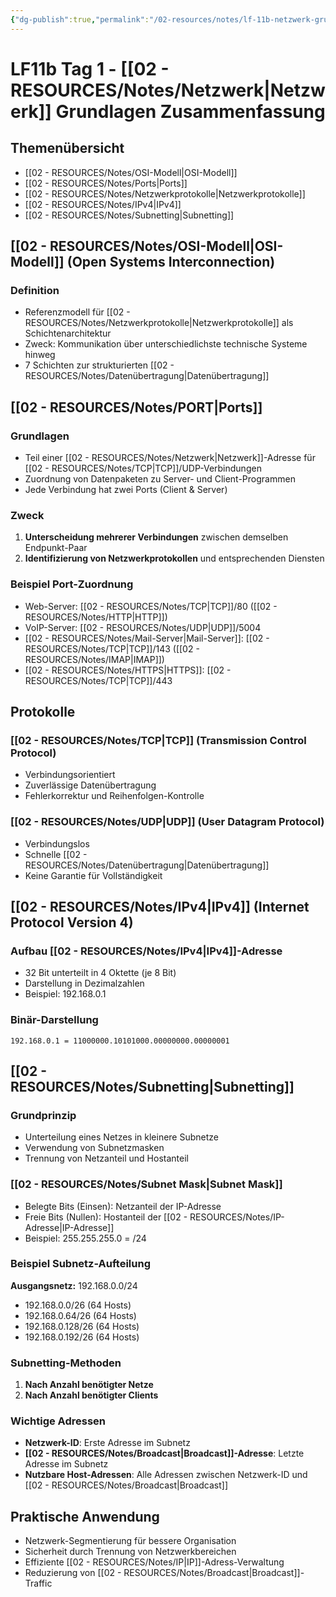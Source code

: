```yaml
---
{"dg-publish":true,"permalink":"/02-resources/notes/lf-11b-netzwerk-grundlagen/","tags":["informatik/netzwerk/ipv4","informatik/netzwerk/ports","informatik/netzwerk/osi","informatik/netzwerk/subnetting","GFN/LF11/FISI"],"noteIcon":"","updated":"2025-09-10T16:35:24.794+02:00"}
---
```


# LF11b Tag 1 - [[02 - RESOURCES/Notes/Netzwerk\|Netzwerk]] Grundlagen Zusammenfassung

## Themenübersicht

- [[02 - RESOURCES/Notes/OSI-Modell\|OSI-Modell]]
- [[02 - RESOURCES/Notes/Ports\|Ports]]
- [[02 - RESOURCES/Notes/Netzwerkprotokolle\|Netzwerkprotokolle]]
- [[02 - RESOURCES/Notes/IPv4\|IPv4]]
- [[02 - RESOURCES/Notes/Subnetting\|Subnetting]]

## [[02 - RESOURCES/Notes/OSI-Modell\|OSI-Modell]] (Open Systems Interconnection)

### Definition

- Referenzmodell für [[02 - RESOURCES/Notes/Netzwerkprotokolle\|Netzwerkprotokolle]] als Schichtenarchitektur
- Zweck: Kommunikation über unterschiedlichste technische Systeme hinweg
- 7 Schichten zur strukturierten [[02 - RESOURCES/Notes/Datenübertragung\|Datenübertragung]]

## [[02 - RESOURCES/Notes/PORT\|Ports]]

### Grundlagen

- Teil einer [[02 - RESOURCES/Notes/Netzwerk\|Netzwerk]]-Adresse für [[02 - RESOURCES/Notes/TCP\|TCP]]/UDP-Verbindungen
- Zuordnung von Datenpaketen zu Server- und Client-Programmen
- Jede Verbindung hat zwei Ports (Client & Server)

### Zweck

1. **Unterscheidung mehrerer Verbindungen** zwischen demselben Endpunkt-Paar
2. **Identifizierung von Netzwerkprotokollen** und entsprechenden Diensten

### Beispiel Port-Zuordnung

- Web-Server: [[02 - RESOURCES/Notes/TCP\|TCP]]/80 ([[02 - RESOURCES/Notes/HTTP\|HTTP]])
- VoIP-Server: [[02 - RESOURCES/Notes/UDP\|UDP]]/5004
- [[02 - RESOURCES/Notes/Mail-Server\|Mail-Server]]: [[02 - RESOURCES/Notes/TCP\|TCP]]/143 ([[02 - RESOURCES/Notes/IMAP\|IMAP]])
- [[02 - RESOURCES/Notes/HTTPS\|HTTPS]]: [[02 - RESOURCES/Notes/TCP\|TCP]]/443

## Protokolle

### [[02 - RESOURCES/Notes/TCP\|TCP]] (Transmission Control Protocol)

- Verbindungsorientiert
- Zuverlässige Datenübertragung
- Fehlerkorrektur und Reihenfolgen-Kontrolle

### [[02 - RESOURCES/Notes/UDP\|UDP]] (User Datagram Protocol)

- Verbindungslos
- Schnelle [[02 - RESOURCES/Notes/Datenübertragung\|Datenübertragung]]
- Keine Garantie für Vollständigkeit

## [[02 - RESOURCES/Notes/IPv4\|IPv4]] (Internet Protocol Version 4)

### Aufbau [[02 - RESOURCES/Notes/IPv4\|IPv4]]-Adresse

- 32 Bit unterteilt in 4 Oktette (je 8 Bit)
- Darstellung in Dezimalzahlen
- Beispiel: 192.168.0.1

### Binär-Darstellung

```
192.168.0.1 = 11000000.10101000.00000000.00000001
```

## [[02 - RESOURCES/Notes/Subnetting\|Subnetting]]

### Grundprinzip

- Unterteilung eines Netzes in kleinere Subnetze
- Verwendung von Subnetzmasken
- Trennung von Netzanteil und Hostanteil

### [[02 - RESOURCES/Notes/Subnet Mask\|Subnet Mask]]

- Belegte Bits (Einsen): Netzanteil der IP-Adresse
- Freie Bits (Nullen): Hostanteil der [[02 - RESOURCES/Notes/IP-Adresse\|IP-Adresse]]
- Beispiel: 255.255.255.0 = /24

### Beispiel Subnetz-Aufteilung

**Ausgangsnetz:** 192.168.0.0/24

- 192.168.0.0/26 (64 Hosts)
- 192.168.0.64/26 (64 Hosts)
- 192.168.0.128/26 (64 Hosts)
- 192.168.0.192/26 (64 Hosts)

### Subnetting-Methoden

1. **Nach Anzahl benötigter Netze**
2. **Nach Anzahl benötigter Clients**

### Wichtige Adressen

- **Netzwerk-ID**: Erste Adresse im Subnetz
- **[[02 - RESOURCES/Notes/Broadcast\|Broadcast]]-Adresse**: Letzte Adresse im Subnetz
- **Nutzbare Host-Adressen**: Alle Adressen zwischen Netzwerk-ID und [[02 - RESOURCES/Notes/Broadcast\|Broadcast]]

## Praktische Anwendung

- Netzwerk-Segmentierung für bessere Organisation
- Sicherheit durch Trennung von Netzwerkbereichen
- Effiziente [[02 - RESOURCES/Notes/IP\|IP]]-Adress-Verwaltung
- Reduzierung von [[02 - RESOURCES/Notes/Broadcast\|Broadcast]]-Traffic